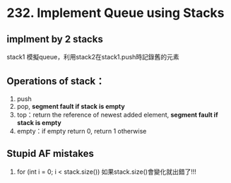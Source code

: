 # 232. Implement Queue using Stacks

## implment by 2 stacks
stack1 模擬queue，利用stack2在stack1.push時記錄舊的元素

## Operations of stack：
1. push
2. pop, **segment fault if stack is empty**
3. top：return the reference of newest added element, **segment fault if stack is empty**
4. empty：if empty return 0, return 1 otherwise

## Stupid AF mistakes
1. for (int i = 0; i < stack.size()) 如果stack.size()會變化就出錯了!!!

